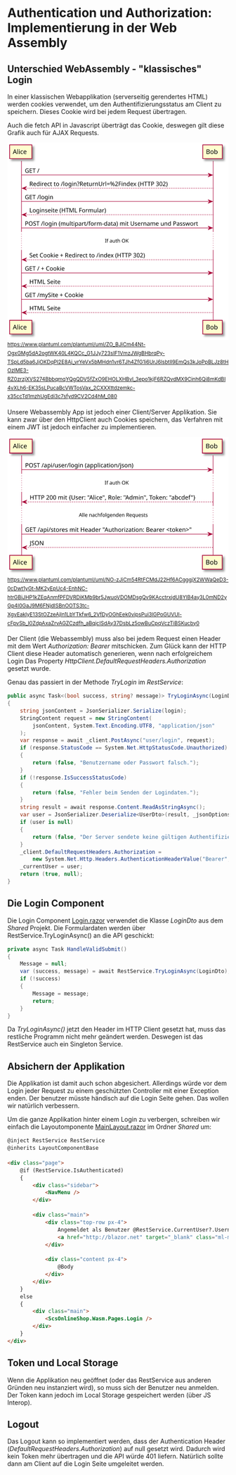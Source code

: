 # Authentication und Authorization: Implementierung in der Web Assembly

## Unterschied WebAssembly - "klassisches" Login

In einer klassischen Webapplikation (serverseitig gerendertes HTML) werden cookies
verwendet, um den Authentifizierungsstatus am Client zu speichern. Dieses Cookie
wird bei jedem Request übertragen.

Auch die fetch API in Javascript überträgt das Cookie, deswegen gilt diese
Grafik auch für AJAX Requests.

![](login_klassisch.svg)
<sup>
https://www.plantuml.com/plantuml/uml/ZO_BJiCm44Nt-OgxGMg5dA2ogtWK40L4KQCc_G1JJy723sIF1VmzJWgBHbrqPy-TSpLd5ba6JjOKDqPl2E8Aj_vrYeVx5bMHdn1vr6TJh4ZfG1i6UrJ6lsbtlI9EmQs3kJoPpBLJz8tHOzlME3-RZ0zrzjXVS274BbbqmqYQgQDV5fZxO9EHOLXHBvl_3epo1kjF6RZQvdMX9Cinh6Qi8mKdBI4vXLh6-EK35sLPucaBcVWTosVax_2CXXXttdzemkc-x35ccTd1mzhUgEdi3c7sfyd9CV2Cd4hM_080
</sup>

Unsere Webassembly App ist jedoch einer Client/Server Applikation. Sie kann zwar
über den HttpClient auch Cookies speichern, das Verfahren mit einem JWT ist jedoch
einfacher zu implementieren.

![](login_jwt.svg)
<sup>
https://www.plantuml.com/plantuml/uml/NO-zJiCm54RtFCMdJ22Hf6ACgggjX2WWaQeD3-0cDwt1yGt-MK2yEpUc4-EnhNC-htrGBiJHP1kZEqAnmfPFDVRDiKMb9br5JwuoVDOMDsgQv9KAcctrxjdU8YlB4ay3L0mND2yGp4I0GaJ9M6FNjdlSBnOOTS3tc-XgvEaklyE13StOZzeAjln1LbYTkfw6_2VfDyOGhEek0vipsPui3lGPoGUVUl-cFpvSb_l0ZdpAxaZrvAGZCzdfh_aBqjcISdAy37DsbLz5owBuCpqVczTiBSKucby0
</sup>

Der Client (die Webassembly) muss also bei jedem Request einen Header mit dem
Wert *Authorization: Bearer <token>* mitschicken. Zum Glück kann der HTTP
Client diese Header automatisch generieren, wenn nach erfolgreichem Login Das
Property *HttpClient.DefaultRequestHeaders.Authorization* gesetzt wurde.

Genau das passiert in der Methode *TryLogin* im *RestService*:

```c#
public async Task<(bool success, string? message)> TryLoginAsync(LoginDto login)
{
    string jsonContent = JsonSerializer.Serialize(login);
    StringContent request = new StringContent(
        jsonContent, System.Text.Encoding.UTF8, "application/json"
    );
    var response = await _client.PostAsync("user/login", request);
    if (response.StatusCode == System.Net.HttpStatusCode.Unauthorized)
    {
        return (false, "Benutzername oder Passwort falsch.");
    }
    if (!response.IsSuccessStatusCode)
    {
        return (false, "Fehler beim Senden der Logindaten.");
    }
    string result = await response.Content.ReadAsStringAsync();
    var user = JsonSerializer.Deserialize<UserDto>(result, _jsonOptions);
    if (user is null)
    {
        return (false, "Der Server sendete keine gültigen Authentifizierungsdaten.");
    }
    _client.DefaultRequestHeaders.Authorization =
        new System.Net.Http.Headers.AuthenticationHeaderValue("Bearer", user.Token);
    _currentUser = user;
    return (true, null);
}
```

## Die Login Component

Die Login Component [Login.razor](ScsOnlineShop/ScsOnlineShop.Wasm/Pages/Login.razor)
verwendet die Klasse *LoginDto* aus dem *Shared* Projekt. Die Formulardaten werden
über RestService.TryLoginAsync() an die API geschickt:

```c#
private async Task HandleValidSubmit()
{
    Message = null;
    var (success, message) = await RestService.TryLoginAsync(LoginDto);
    if (!success)
    {
        Message = message;
        return;
    }
}
```

Da *TryLoginAsync()* jetzt den Header im HTTP Client gesetzt hat, muss das restliche
Programm nicht mehr geändert werden. Deswegen ist das RestService auch ein Singleton
Service.

## Absichern der Applikation

Die Applikation ist damit auch schon abgesichert. Allerdings würde vor dem Login
jeder Request zu einem geschützten Controller mit einer Exception enden. Der benutzer
müsste händisch auf die Login Seite gehen. Das wollen wir natürlich verbessern.

Um die ganze Applikation hinter einem Login zu verbergen, schreiben wir einfach
die Layoutomponente
[MainLayout.razor](ScsOnlineShop/ScsOnlineShop.Wasm/Shared/MainLayout.razor)
im Ordner *Shared* um:

```html
@inject RestService RestService
@inherits LayoutComponentBase

<div class="page">
    @if (RestService.IsAuthenticated)
    {
        <div class="sidebar">
            <NavMenu />
        </div>

        <div class="main">
            <div class="top-row px-4">
                Angemeldet als Benutzer @RestService.CurrentUser?.Username
                <a href="http://blazor.net" target="_blank" class="ml-md-auto">About</a>
            </div>

            <div class="content px-4">
                @Body
            </div>
        </div>
    }
    else
    {
        <div class="main">
            <ScsOnlineShop.Wasm.Pages.Login />
        </div>
    }
</div>
```

## Token und Local Storage

Wenn die Applikation neu geöffnet (oder das RestService aus anderen Gründen neu
instanziert wird), so muss sich der Benutzer neu anmelden. Der Token kann jedoch
im Local Storage gespeichert werden (über JS Interop).

## Logout

Das Logout kann so implementiert werden, dass der Authentication Header 
(*DefaultRequestHeaders.Authorization*) auf null gesetzt wird. Dadurch wird kein
Token mehr übertragen und die API würde 401 liefern. Natürlich sollte dann am Client
auf die Login Seite umgeleitet werden.
